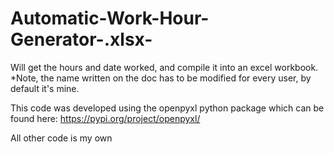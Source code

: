 # Automatic-Work-Hour-Generator-.xlsx-
Will get the hours and date worked, and compile it into an excel workbook. *Note, the name written on the doc has to be modified for every user, by default it's mine.

This code was developed using the openpyxl python package which can be found here: https://pypi.org/project/openpyxl/

All other code is my own
